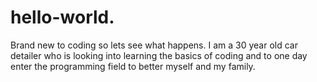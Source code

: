 # hello-world.
Brand new to coding so lets see what happens.
I am a 30 year old car detailer who is looking into learning the basics of coding and to one day enter the programming field to better myself and my family. 
